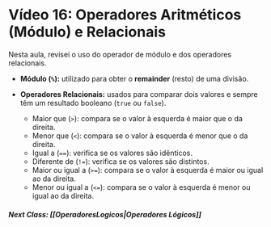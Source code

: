 # Vídeo 16: Operadores Aritméticos (Módulo) e Relacionais

Nesta aula, revisei o uso do operador de módulo e dos operadores relacionais.

* **Módulo (`%`):** utilizado para obter o **remainder** (resto) de uma divisão.

* **Operadores Relacionais:** usados para comparar dois valores e sempre têm um resultado booleano (`true` ou `false`).
    * Maior que (`>`): compara se o valor à esquerda é maior que o da direita.
    * Menor que (`<`): compara se o valor à esquerda é menor que o da direita.
    * Igual a (`==`): verifica se os valores são idênticos.
    * Diferente de (`!=`): verifica se os valores são distintos.
    * Maior ou igual a (`>=`): compara se o valor à esquerda é maior ou igual ao da direita.
    * Menor ou igual a (`<=`): compara se o valor à esquerda é menor ou igual ao da direita.

##### Next Class: [[OperadoresLogicos|Operadores Lógicos]]
